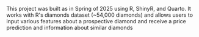 This project was built as in Spring of 2025 using R, ShinyR, and Quarto. It works with R's diamonds dataset (~54,000 diamonds) and allows users to input various features about a prospective diamond and receive a price prediction and information about similar diamonds

